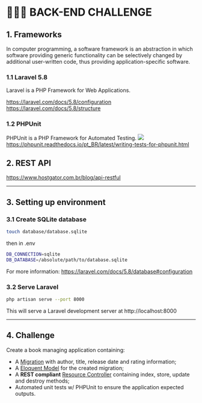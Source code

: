 # 👨🏻‍💻 BACK-END CHALLENGE

## 1. Frameworks

In computer programming, a software framework is an abstraction in which software providing generic functionality can be selectively changed by additional user-written code, thus providing application-specific software.

### 1.1 Laravel 5.8

Laravel is a PHP Framework for Web Applications.

https://laravel.com/docs/5.8/configuration
https://laravel.com/docs/5.8/structure

### 1.2 PHPUnit

PHPUnit is a PHP Framework for Automated Testing.
![](https://static1.smartbear.co/smartbear/media/images/resources/articles/content/test-automation-pyramid.png)
https://phpunit.readthedocs.io/pt_BR/latest/writing-tests-for-phpunit.html

## 2. REST API

https://www.hostgator.com.br/blog/api-restful

---
## 3. Setting up environment

### 3.1 Create SQLite database
```bash
touch database/database.sqlite
```
then in .env
```bash
DB_CONNECTION=sqlite
DB_DATABASE=/absolute/path/to/database.sqlite
```
For more information: https://laravel.com/docs/5.8/database#configuration

### 3.2 Serve Laravel
```bash
php artisan serve --port 8000
```
This will serve a Laravel development server at http://localhost:8000

---
## 4. Challenge
Create a book managing application containing:
- A [Migration](https://laravel.com/docs/5.8/migrations#generating-migrations) with author, title, release date and rating information;
- A [Eloquent Model](https://laravel.com/docs/5.8/eloquent#defining-models) for the created migration;
- A **REST compliant** [Resource Controller](https://laravel.com/docs/5.8/controllers#resource-controllers) containing index, store, update and destroy methods;
- Automated unit tests w/ PHPUnit to ensure the application expected outputs.